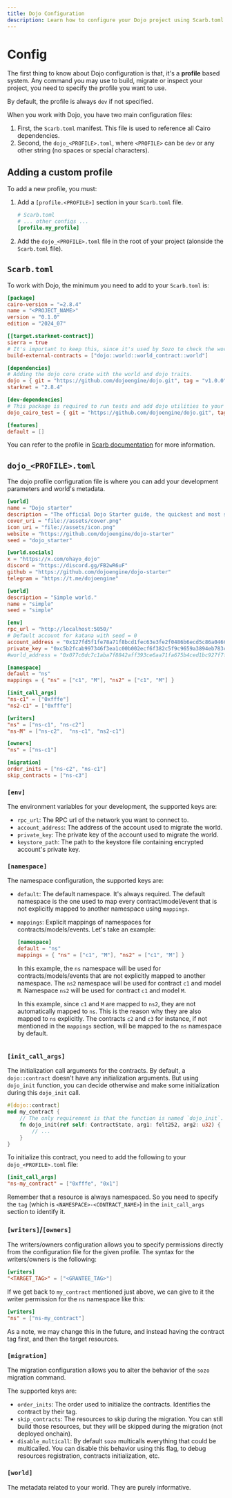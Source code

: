 ```yaml
---
title: Dojo Configuration
description: Learn how to configure your Dojo project using Scarb.toml and profile-specific configuration files for different environments.
---
```


# Config

The first thing to know about Dojo configuration is that, it's a **profile** based system.
Any command you may use to build, migrate or inspect your project, you need to specify the profile you want to use.

By default, the profile is always `dev` if not specified.

When you work with Dojo, you have two main configuration files:

1. First, the `Scarb.toml` manifest. This file is used to reference all Cairo dependencies.
2. Second, the `dojo_<PROFILE>.toml`, where `<PROFILE>` can be `dev` or any other string (no spaces or special characters).

## Adding a custom profile

To add a new profile, you must:

1. Add a `[profile.<PROFILE>]` section in your `Scarb.toml` file.

    ```toml
    # Scarb.toml
    # ... other configs ...
    [profile.my_profile]
    ```

2. Add the `dojo_<PROFILE>.toml` file in the root of your project (alonside the `Scarb.toml` file).

## `Scarb.toml`

To work with Dojo, the minimum you need to add to your `Scarb.toml` is:

```toml
[package]
cairo-version = "=2.8.4"
name = "<PROJECT_NAME>"
version = "0.1.0"
edition = "2024_07"

[[target.starknet-contract]]
sierra = true
# It's important to keep this, since it's used by Sozo to check the world version.
build-external-contracts = ["dojo::world::world_contract::world"]

[dependencies]
# Adding the dojo core crate with the world and dojo traits.
dojo = { git = "https://github.com/dojoengine/dojo.git", tag = "v1.0.0" }
starknet = "2.8.4"

[dev-dependencies]
# This package is required to run tests and add dojo utilities to your project in test only.
dojo_cairo_test = { git = "https://github.com/dojoengine/dojo.git", tag = "v1.0.0" }

[features]
default = []
```

You can refer to the profile in [Scarb documentation](https://docs.swmansion.com/scarb/docs/guides/defining-custom-profiles.html) for more information.


## `dojo_<PROFILE>.toml`

The dojo profile configuration file is where you can add your development parameters and world's metadata.

```toml
[world]
name = "Dojo starter"
description = "The official Dojo Starter guide, the quickest and most streamlined way to get your Dojo Autonomous World up and running. This guide will assist you with the initial setup, from cloning the repository to deploying your world."
cover_uri = "file://assets/cover.png"
icon_uri = "file://assets/icon.png"
website = "https://github.com/dojoengine/dojo-starter"
seed = "dojo_starter"

[world.socials]
x = "https://x.com/ohayo_dojo"
discord = "https://discord.gg/FB2wR6uF"
github = "https://github.com/dojoengine/dojo-starter"
telegram = "https://t.me/dojoengine"

[world]
description = "Simple world."
name = "simple"
seed = "simple"

[env]
rpc_url = "http://localhost:5050/"
# Default account for katana with seed = 0
account_address = "0x127fd5f1fe78a71f8bcd1fec63e3fe2f0486b6ecd5c86a0466c3a21fa5cfcec"
private_key = "0xc5b2fcab997346f3ea1c00b002ecf6f382c5f9c9659a3894eb783c5320f912"
#world_address = "0x077c0dc7c1aba7f8842aff393ce6aa71fa675b4ced1bc927f7fc971b6acd92fc"

[namespace]
default = "ns"
mappings = { "ns" = ["c1", "M"], "ns2" = ["c1", "M"] }

[init_call_args]
"ns-c1" = ["0xfffe"]
"ns2-c1" = ["0xfffe"]

[writers]
"ns" = ["ns-c1", "ns-c2"]
"ns-M" = ["ns-c2",  "ns-c1", "ns2-c1"]

[owners]
"ns" = ["ns-c1"]

[migration]
order_inits = ["ns-c2", "ns-c1"]
skip_contracts = ["ns-c3"]
```

### `[env]`

The environment variables for your development, the supported keys are:

- `rpc_url`: The RPC url of the network you want to connect to.
- `account_address`: The address of the account used to migrate the world.
- `private_key`: The private key of the account used to migrate the world.
- `keystore_path`: The path to the keystore file containing encrypted account's private key.

### `[namespace]`

The namespace configuration, the supported keys are:

- `default`: The default namespace. It's always required. The default namespace is the one used to map every contract/model/event that is not explicitly mapped to another namespace using `mappings`.
- `mappings`: Explicit mappings of namespaces for contracts/models/events. Let's take an example:

    ```toml
    [namespace]
    default = "ns"
    mappings = { "ns" = ["c1", "M"], "ns2" = ["c1", "M"] }
    ```

    In this example, the `ns` namespace will be used for contracts/models/events that are not explicitly mapped to another namespace. The `ns2` namespace will be used for contract `c1` and model `M`. Namespace `ns2` will be used for contract `c1` and model `M`.

    In this example, since `c1` and `M` are mapped to `ns2`, they are not automatically mapped to `ns`. This is the reason why they are also mapped to `ns` explicitly.
    The contracts `c2` and `c3` for instance, if not mentioned in the `mappings` section, will be mapped to the `ns` namespace by default.
    ```

### `[init_call_args]`

The initialization call arguments for the contracts.
By default, a `dojo::contract` doesn't have any initialization arguments. But using `dojo_init` function, you can decide otherwise and make some initialization during this `dojo_init` call.

```rust
#[dojo::contract]
mod my_contract {
    // The only requirement is that the function is named `dojo_init`.
    fn dojo_init(ref self: ContractState, arg1: felt252, arg2: u32) {
        // ...
    }
}
```

To initialize this contract, you need to add the following to your `dojo_<PROFILE>.toml` file:

```toml
[init_call_args]
"ns-my_contract" = ["0xfffe", "0x1"]
```

Remember that a resource is always namespaced. So you need to specify the `tag` (which is `<NAMESPACE>-<CONTRACT_NAME>`) in the `init_call_args` section to identify it.

### `[writers]`/`[owners]`

The writers/owners configuration allows you to specify permissions directly from the configuration file for the given profile.
The syntax for the writers/owners is the following:

```toml
[writers]
"<TARGET_TAG>" = ["<GRANTEE_TAG>"]
```

If we get back to `my_contract` mentioned just above, we can give to it the writer permission for the `ns` namespace like this:

```toml
[writers]
"ns" = ["ns-my_contract"]
```

As a note, we may change this in the future, and instead having the contract tag first, and then the target resources.

### `[migration]`

The migration configuration allows you to alter the behavior of the `sozo` migration command.

The supported keys are:

- `order_inits`: The order used to initialize the contracts. Identifies the contract by their tag.
- `skip_contracts`: The resources to skip during the migration. You can still build those resources, but they will be skipped during the migration (not deployed onchain).
- `disable_multicall`: By default `sozo` multicalls everything that could be multicalled. You can disable this behavior using this flag, to debug resources registration, contracts initialization, etc.

### `[world]`

The metadata related to your world. They are purely informative.
